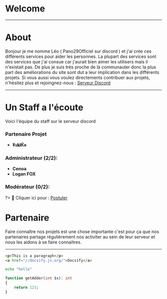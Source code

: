 # Welcome

> 

- - - - 

# About

Bonjour je me nomme Léo ( Pano29Officiel sur discord ) et j'ai crée ces différents services pour aider les personnes.
La plupart des services sont des services que j'ai consue car j'aurait bien aimer les utilisers mais il n'existait pas.
De plus je suis très proche de là communauter donc la plus part des améliorations du site sont dut a leur implication dans les différents projets.
Si vous aussi vous voulez directements contribuer aux projets, n'hésitez plus et rejoingnez-nous : [Serveur Discord](https://discord.io/PostYourBot)

- - - - 

# Un Staff a l'écoute

Voici l'équipe du staff sur le serveur discord



### Partenaire Projet

- **¥𝔲𝐤𝐢Ќ𝐨**


### Administrateur (2/2):

- **Cenoa**
- **Logan FOX**



### Modérateur (0/2):

?> **🔗** Cliquer ici pour : [Postuler](#)



# Partenaire

Faire connaître nos projets est une chose importante c'est pour ça que nos partenaires partage régulièrement nos activiter au sein de leur serveur et nous les aidons à se faire connaïtres.

- - - - -

```html
<p>This is a paragraph</p>
<a href="//docsify.js.org/">Docsify</a>
```

```bash
echo "hello"
```

```php
function getAdder(int $x): int 
{
    return 123;
}
```